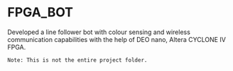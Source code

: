 # FPGA_BOT
Developed a line follower bot with colour sensing and wireless communication capabilities with the help of  DEO nano, Altera CYCLONE IV FPGA.
```
Note: This is not the entire project folder. 
```
